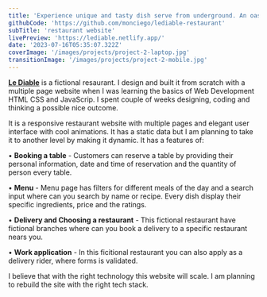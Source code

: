 ```yaml
---
title: 'Experience unique and tasty dish serve from underground. An oasis of pleasure.'
githubCode: 'https://github.com/monciego/lediable-restaurant'
subTitle: 'restaurant website'
livePreview: 'https://lediable.netlify.app/'
date: '2023-07-16T05:35:07.322Z'
coverImage: '/images/projects/project-2-laptop.jpg'
transitionImage: '/images/projects/project-2-mobile.jpg'
---
```


**[Le Diable](https://lediable.netlify.app/)** is a fictional resaurant. I design and built it from scratch with a multiple page website when I was learning the basics of Web Development HTML CSS and JavaScrip. I spent couple of weeks designing, coding and thinking a possible nice outcome.

It is a responsive restaurant website with multiple pages and elegant user interface with cool animations. It has a static data but I am planning to take it to another level by making it dynamic. It has a features of:

• **Booking a table** - Customers can reserve a table by providing their personal information, date and time of reservation and the quantity of person every table.

• **Menu** - Menu page has filters for different meals of the day and a search input where can you search by name or recipe. Every dish display their specific ingredients, price and the ratings.

• **Delivery and Choosing a restaurant** - This fictional restaurant have fictional branches where can you book a delivery to a specific restaurant nears you.

• **Work application** - In this ficitional restaurant you can also apply as a delivery rider, where forms is validated.

I believe that with the right technology this website will scale. I am planning to rebuild the site with the right tech stack.
